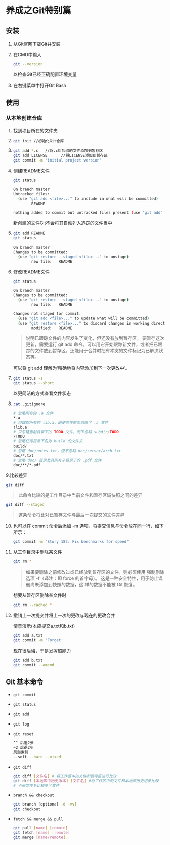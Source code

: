 # 养成之Git特别篇

[^简介]:这篇学习笔记记录了一个菜鸟的成长过程



## 安装

1. 从Git官网下载Git并安装

2. 在CMD中输入

   ```bash
   git --version
   ```

   以检查Git已经正确配置环境变量

3. 在右键菜单中打开Git Bash

## 使用

### 从本地创建仓库

1. 找到项目所在的文件夹

2. ```bash
   git init	//初始化Git仓库
   ```

3. ```bash
   git add *.c   //将.c后后缀的文件添加到暂存区
   git add LICENSE		//将LICENSE添加到暂存区
   git commit -m 'initial project version'
   ```

4. 创建README文件

   ```bash
   git status
   ```

   ```bash
   On branch master
   Untracked files:
     (use "git add <file>..." to include in what will be committed)
           README
   
   nothing added to commit but untracked files present (use "git add" to track)
   
   ```

   新创建的文件Git不会将其自动列入追踪的文件当中

5. ```bash
   git add README
   git status
   ```

   ```bash
   On branch master
   Changes to be committed:
     (use "git restore --staged <file>..." to unstage)
           new file:   README
   ```

6. 修改README文件

   ```bash
   git status
   ```

   ```bash
   On branch master
   Changes to be committed:
     (use "git restore --staged <file>..." to unstage)
           new file:   README
   
   Changes not staged for commit:
     (use "git add <file>..." to update what will be committed)
     (use "git restore <file>..." to discard changes in working directory)
           modified:   README
   ```

   > 说明已跟踪文件的内容发生了变化，但还没有放到暂存区。 要暂存这次更新，需要运行 git add 命令。可以用它开始跟踪新文件，或者把已跟踪的文件放到暂存区，还能用于合并时把有冲突的文件标记为已解决状态等。

   可以将 git add 理解为‘精确地将内容添加到下一次更改中’。

7. ```bash
   git status -s
   git status --short
   ```

   以更简洁的方式查看文件状态

8. ```bash
   cat .gitignore
   ```

   ```bash
   # 忽略所有的 .a 文件
   *.a
   # 但跟踪所有的 lib.a，即便你在前面忽略了 .a 文件
   !lib.a
   # 只忽略当前目录下的 TODO 文件，而不忽略 subdir/TODO
   /TODO
   # 忽略任何目录下名为 build 的文件夹
   build/
   # 忽略 doc/notes.txt，但不忽略 doc/server/arch.txt
   doc/*.txt
   # 忽略 doc/ 目录及其所有子目录下的 .pdf 文件
   doc/**/*.pdf
   ```

9.比较差异

```bash
git diff
```

   > 此命令比较的是工作目录中当前文件和暂存区域快照之间的差异

   

   ```bash
   git diff --staged
   ```

   > 这条命令将比对已暂存文件与最后一次提交的文件差异

   

10. 也可以在 commit 命令后添加 -m 选项，将提交信息与命令放在同一行，如下所示：

    ```bash
    git commit -m "Story 182: Fix benchmarks for speed"
    ```

11. 从工作目录中删除某文件

    ```bash
    git rm *
    ```

    >  如果要删除之前修改过或已经放到暂存区的文件，则必须使用 强制删除选项 -f（译注：即 force 的首字母）。 这是一种安全特性，用于防止误删尚未添加到快照的数据，这 样的数据不能被 Git 恢复。

    想要从暂存区删除某文件时

    ```bash
    git rm --cached *
    ```

12. 撤销上一次提交并将上一次的更改与现在的更改合并

    情景演示(本应提交a.txt和b.txt)

    ```bash
    git add a.txt
    git commit -m 'Forget'
    ```

    现在很后悔，于是发挥超能力

    ```bash
    git add b.txt
    git commit --amend
    ```

## Git 基本命令

- ```git commit```

- ```git status```

- ```git add```

- ```git log```

- ```git reset```

  ```bash
  ^^ 后退2步
  ~2 后退2步
  局部索引
  --soft --hard --mixed
  ```

- ```git diff```

  ```bash
  git diff [文件名] # 将工作区中的文件和暂存区进行比较
  git diff [本地库中历史版本] [文件名] #将工作区中的文件和本地库历史记录比较
  # 不带文件名比较多个文件
  ```

- ```branch && checkout```

  ```bash
  git branch [optional -d -vv]
  git checkout
  ```

- ```fetch && merge && pull```  

  ```bash
  git pull [name] [remote]
  git fetch [name] [remote]
  git merge [name/remote]
  ```

  


